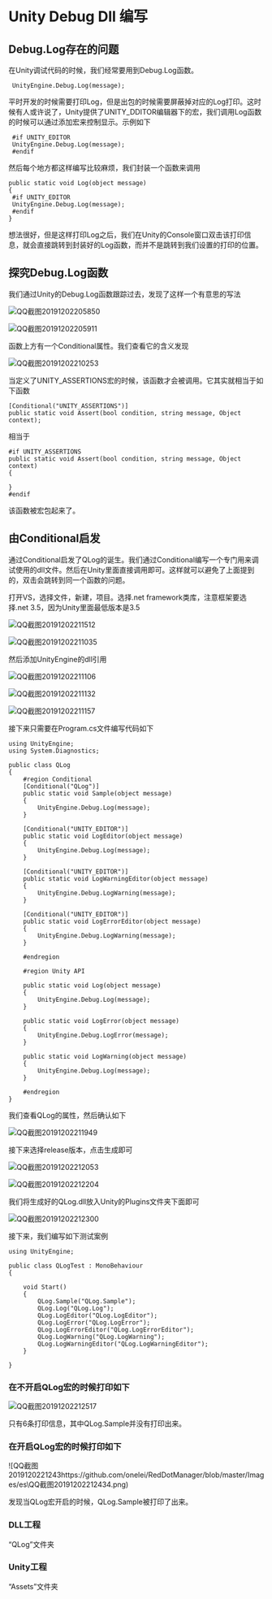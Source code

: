 # Unity Debug Dll 编写

## Debug.Log存在的问题

在Unity调试代码的时候，我们经常要用到Debug.Log函数。

```
 UnityEngine.Debug.Log(message);
```

平时开发的时候需要打印Log，但是出包的时候需要屏蔽掉对应的Log打印。这时候有人或许说了，Unity提供了UNITY_DDITOR编辑器下的宏，我们调用Log函数的时候可以通过添加宏来控制显示。示例如下

```
 #if UNITY_EDITOR
 UnityEngine.Debug.Log(message);
 #endif
```

然后每个地方都这样编写比较麻烦，我们封装一个函数来调用

```
public static void Log(object message)
{
 #if UNITY_EDITOR
 UnityEngine.Debug.Log(message);
 #endif
}
```

想法很好，但是这样打印Log之后，我们在Unity的Console窗口双击该打印信息，就会直接跳转到封装好的Log函数，而并不是跳转到我们设置的打印的位置。

## 探究Debug.Log函数

我们通过Unity的Debug.Log函数跟踪过去，发现了这样一个有意思的写法

![QQ截图20191202205850](https://github.com/onelei/RedDotManager/blob/master/Images/QQ截图20191202205850.png)

![QQ截图20191202205911](https://github.com/onelei/RedDotManager/blob/master/Images/QQ截图20191202205911.png)

函数上方有一个Conditional属性。我们查看它的含义发现

![QQ截图20191202210253](https://github.com/onelei/RedDotManager/blob/master/Images/QQ截图20191202210253.png)

当定义了UNITY_ASSERTIONS宏的时候，该函数才会被调用。它其实就相当于如下函数

```
[Conditional("UNITY_ASSERTIONS")]
public static void Assert(bool condition, string message, Object context);
```

相当于

```
#if UNITY_ASSERTIONS
public static void Assert(bool condition, string message, Object context)
{
 
}
#endif
```

该函数被宏包起来了。

## 由Conditional启发

通过Conditional启发了QLog的诞生。我们通过Conditional编写一个专门用来调试使用的dll文件。然后在Unity里面直接调用即可。这样就可以避免了上面提到的，双击会跳转到同一个函数的问题。

打开VS，选择文件，新建，项目。选择.net framework类库，注意框架要选择.net 3.5，因为Unity里面最低版本是3.5

![QQ截图20191202211512](https://github.com/onelei/RedDotManager/blob/master/Images/QQ截图20191202211512.png)

![QQ截图20191202211035](https://github.com/onelei/RedDotManager/blob/master/Images/QQ截图20191202211035.png)

然后添加UnityEngine的dll引用

![QQ截图20191202211106](https://github.com/onelei/RedDotManager/blob/master/Images/QQ截图20191202211106.png)



![QQ截图20191202211132](https://github.com/onelei/RedDotManager/blob/master/Images/QQ截图20191202211132.png)

![QQ截图20191202211157](https://github.com/onelei/RedDotManager/blob/master/Images/QQ截图20191202211157.png)

接下来只需要在Program.cs文件编写代码如下

```
using UnityEngine;
using System.Diagnostics;

public class QLog
{
    #region Conditional
    [Conditional("QLog")]
    public static void Sample(object message)
    {
        UnityEngine.Debug.Log(message);
    }

    [Conditional("UNITY_EDITOR")]
    public static void LogEditor(object message)
    {
        UnityEngine.Debug.Log(message);
    }

    [Conditional("UNITY_EDITOR")]
    public static void LogWarningEditor(object message)
    {
        UnityEngine.Debug.LogWarning(message);
    }

    [Conditional("UNITY_EDITOR")]
    public static void LogErrorEditor(object message)
    {
        UnityEngine.Debug.LogWarning(message);
    }

    #endregion

    #region Unity API

    public static void Log(object message)
    {
        UnityEngine.Debug.Log(message);
    }

    public static void LogError(object message)
    {
        UnityEngine.Debug.LogError(message);
    }

    public static void LogWarning(object message)
    {
        UnityEngine.Debug.Log(message);
    }

    #endregion
}

```

我们查看QLog的属性，然后确认如下

![QQ截图20191202211949](https://github.com/onelei/RedDotManager/blob/master/Images/QQ截图20191202211949.png)

接下来选择release版本，点击生成即可

![QQ截图20191202212053](https://github.com/onelei/RedDotManager/blob/master/Images/QQ截图20191202212053.png)

![QQ截图20191202212204](https://github.com/onelei/RedDotManager/blob/master/Images/QQ截图20191202212204.png)

我们将生成好的QLog.dll放入Unity的Plugins文件夹下面即可

![QQ截图20191202212300](https://github.com/onelei/RedDotManager/blob/master/Images/QQ截图20191202212300.png)

接下来，我们编写如下测试案例

```
using UnityEngine;

public class QLogTest : MonoBehaviour
{

    void Start()
    {
        QLog.Sample("QLog.Sample");
        QLog.Log("QLog.Log");
        QLog.LogEditor("QLog.LogEditor");
        QLog.LogError("QLog.LogError");
        QLog.LogErrorEditor("QLog.LogErrorEditor");
        QLog.LogWarning("QLog.LogWarning");
        QLog.LogWarningEditor("QLog.LogWarningEditor");
    }

}
```

### 在不开启QLog宏的时候打印如下

![QQ截图20191202212517](https://github.com/onelei/RedDotManager/blob/master/Images/QQ截图20191202212517.png)

只有6条打印信息，其中QLog.Sample并没有打印出来。

### 在开启QLog宏的时候打印如下

![QQ截图2019120221243https://github.com/onelei/RedDotManager/blob/master/Images/es\QQ截图20191202212434.png)

发现当QLog宏开启的时候，QLog.Sample被打印了出来。



### DLL工程

“QLog”文件夹



### Unity工程

“Assets”文件夹

